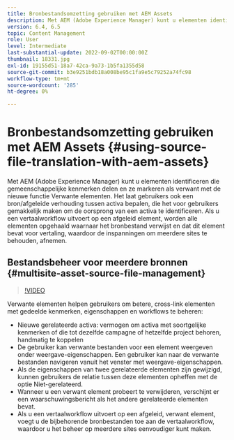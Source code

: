 ```yaml
---
title: Bronbestandsomzetting gebruiken met AEM Assets
description: Met AEM (Adobe Experience Manager) kunt u elementen identificeren die gemeenschappelijke kenmerken delen en ze markeren als verwant met de nieuwe functie Verwante elementen. Het laat gebruikers ook een bron/afgeleide verhouding tussen activa bepalen, die het voor gebruikers gemakkelijk maken om de oorsprong van een activa te identificeren. Als u een vertaalworkflow uitvoert op een afgeleid element, worden alle elementen opgehaald waarnaar het bronbestand verwijst en dat dit element bevat voor vertaling, waardoor de inspanningen om meerdere sites te behouden, afnemen.
version: 6.4, 6.5
topic: Content Management
role: User
level: Intermediate
last-substantial-update: 2022-09-02T00:00:00Z
thumbnail: 18331.jpg
exl-id: 19155d51-18a7-42ca-9a73-1b5fa1355d58
source-git-commit: b3e9251bdb18a008be95c1fa9e5c79252a74fc98
workflow-type: tm+mt
source-wordcount: '285'
ht-degree: 0%

---
```


# Bronbestandsomzetting gebruiken met AEM Assets {#using-source-file-translation-with-aem-assets}

Met AEM (Adobe Experience Manager) kunt u elementen identificeren die gemeenschappelijke kenmerken delen en ze markeren als verwant met de nieuwe functie Verwante elementen. Het laat gebruikers ook een bron/afgeleide verhouding tussen activa bepalen, die het voor gebruikers gemakkelijk maken om de oorsprong van een activa te identificeren. Als u een vertaalworkflow uitvoert op een afgeleid element, worden alle elementen opgehaald waarnaar het bronbestand verwijst en dat dit element bevat voor vertaling, waardoor de inspanningen om meerdere sites te behouden, afnemen.

## Bestandsbeheer voor meerdere bronnen {#multisite-asset-source-file-management}

>[!VIDEO](https://video.tv.adobe.com/v/18331?quality=12&learn=on)

Verwante elementen helpen gebruikers om betere, cross-link elementen met gedeelde kenmerken, eigenschappen en workflows te beheren:

* Nieuwe gerelateerde activa: vermogen om activa met soortgelijke kenmerken of die tot dezelfde campagne of hetzelfde project behoren, handmatig te koppelen
* De gebruiker kan verwante bestanden voor een element weergeven onder weergave-eigenschappen. Een gebruiker kan naar de verwante bestanden navigeren vanuit het venster met weergave-eigenschappen.
* Als de eigenschappen van twee gerelateerde elementen zijn gewijzigd, kunnen gebruikers de relatie tussen deze elementen opheffen met de optie Niet-gerelateerd.
* Wanneer u een verwant element probeert te verwijderen, verschijnt er een waarschuwingsbericht als het andere gerelateerde elementen bevat.
* Als u een vertaalworkflow uitvoert op een afgeleid, verwant element, voegt u de bijbehorende bronbestanden toe aan de vertaalworkflow, waardoor u het beheer op meerdere sites eenvoudiger kunt maken.
